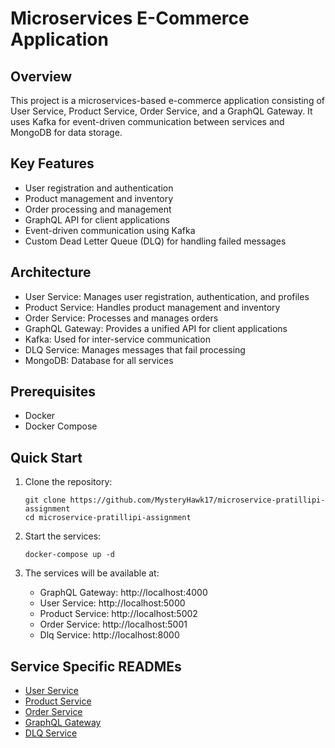 # Microservices E-Commerce Application

## Overview
This project is a microservices-based e-commerce application consisting of User Service, Product Service, Order Service, and a GraphQL Gateway. It uses Kafka for event-driven communication between services and MongoDB for data storage.

## Key Features
- User registration and authentication
- Product management and inventory
- Order processing and management
- GraphQL API for client applications
- Event-driven communication using Kafka
- Custom Dead Letter Queue (DLQ) for handling failed messages


## Architecture
- User Service: Manages user registration, authentication, and profiles
- Product Service: Handles product management and inventory
- Order Service: Processes and manages orders
- GraphQL Gateway: Provides a unified API for client applications
- Kafka: Used for inter-service communication
- DLQ Service: Manages messages that fail processing
- MongoDB: Database for all services

## Prerequisites
- Docker
- Docker Compose

## Quick Start

1. Clone the repository:
   ```
   git clone https://github.com/MysteryHawk17/microservice-pratillipi-assignment
   cd microservice-pratillipi-assignment
   ```

2. Start the services:
   ```
   docker-compose up -d
   ```

3. The services will be available at:
   - GraphQL Gateway: http://localhost:4000
   - User Service: http://localhost:5000
   - Product Service: http://localhost:5002
   - Order Service: http://localhost:5001
   - Dlq Service: http://localhost:8000

## Service Specific READMEs
- [User Service](./user-service/README.md)
- [Product Service](./product-service/README.md)
- [Order Service](./order-service/README.md)
- [GraphQL Gateway](./graphql-gateway/README.md)
- [DLQ Service](./dlq-service/README.md)